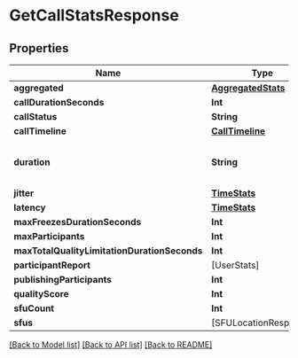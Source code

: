 # GetCallStatsResponse

## Properties
Name | Type | Description | Notes
------------ | ------------- | ------------- | -------------
**aggregated** | [**AggregatedStats**](AggregatedStats.md) |  | [optional] 
**callDurationSeconds** | **Int** |  | 
**callStatus** | **String** |  | 
**callTimeline** | [**CallTimeline**](CallTimeline.md) |  | [optional] 
**duration** | **String** | Duration of the request in milliseconds | 
**jitter** | [**TimeStats**](TimeStats.md) |  | [optional] 
**latency** | [**TimeStats**](TimeStats.md) |  | [optional] 
**maxFreezesDurationSeconds** | **Int** |  | 
**maxParticipants** | **Int** |  | 
**maxTotalQualityLimitationDurationSeconds** | **Int** |  | 
**participantReport** | [UserStats] |  | 
**publishingParticipants** | **Int** |  | 
**qualityScore** | **Int** |  | 
**sfuCount** | **Int** |  | 
**sfus** | [SFULocationResponse] |  | 

[[Back to Model list]](../README.md#documentation-for-models) [[Back to API list]](../README.md#documentation-for-api-endpoints) [[Back to README]](../README.md)


